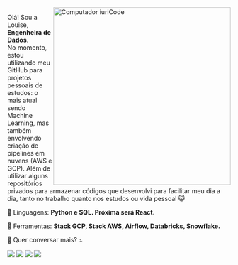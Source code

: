 <img src="https://raw.githubusercontent.com/MicaelliMedeiros/micaellimedeiros/master/image/computer-illustration.png" min-width="400px" max-width="400px" width="400px" align="right" alt="Computador iuriCode">

<p align="left"> 
  Olá! Sou a Louise, <strong>Engenheira de Dados</strong>.<br>
  No momento, estou utilizando meu GitHub para projetos pessoais de estudos: o mais atual sendo Machine Learning, mas também envolvendo criação de pipelines em nuvens (AWS e GCP). Além de utilizar alguns repositórios privados para armazenar códigos que desenvolvi para facilitar meu dia a dia, tanto no trabalho quanto nos estudos ou vida pessoal 😺
</p>

<p align="left">
  🦄 Linguagens: <strong>Python e SQL. Próxima será React.</strong>
</p>

<p align="left">
  💼 Ferramentas: <strong>Stack GCP, Stack AWS, Airflow, Databricks, Snowflake.</strong>
</p>

<p align="left">
  💌 Quer conversar mais? ⤵️
</p>

<p align="left">
  <a href="#" alt="Gmail">
  <img src="https://img.shields.io/badge/-Gmail-FF0000?style=flat-square&labelColor=FF0000&logo=gmail&logoColor=white&link=louisecastro.f@gmail.com" /></a>

  <a href="#" alt="Linkedin">
  <img src="https://img.shields.io/badge/-Linkedin-0e76a8?style=flat-square&logo=Linkedin&logoColor=white&link=https://www.linkedin.com/in/louise-f-castro/" /></a>

  <a href="#" alt="WhatsApp">
  <img src="https://img.shields.io/badge/-WhatsApp-25d366?style=flat-square&labelColor=25d366&logo=whatsapp&logoColor=white&link=https://api.whatsapp.com/send?phone=41988047717"/></a>

  <a href="#" alt="Instagram">
  <img src="https://img.shields.io/badge/-Instagram-DF0174?style=flat-square&labelColor=DF0174&logo=instagram&logoColor=white&link=https://www.instagram.com/wedotheydont"/></a>
</p>  
